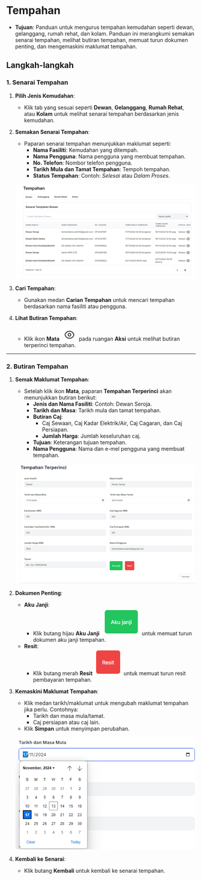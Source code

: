 # **Tempahan**

- **Tujuan**: Panduan untuk mengurus tempahan kemudahan seperti dewan, gelanggang, rumah rehat, dan kolam. Panduan ini merangkumi semakan senarai tempahan, melihat butiran tempahan, memuat turun dokumen penting, dan mengemaskini maklumat tempahan.

## **Langkah-langkah**

### **1. Senarai Tempahan**

1. **Pilih Jenis Kemudahan**:
   - Klik tab yang sesuai seperti **Dewan**, **Gelanggang**, **Rumah Rehat**, atau **Kolam** untuk melihat senarai tempahan berdasarkan jenis kemudahan.

2. **Semakan Senarai Tempahan**:
   - Paparan senarai tempahan menunjukkan maklumat seperti:
     - **Nama Fasiliti**: Kemudahan yang ditempah.
     - **Nama Pengguna**: Nama pengguna yang membuat tempahan.
     - **No. Telefon**: Nombor telefon pengguna.
     - **Tarikh Mula dan Tamat Tempahan**: Tempoh tempahan.
     - **Status Tempahan**: Contoh: *Selesai* atau *Dalam Proses*.

   ![Rujuk Gambar 1](../../images/admin/senarai-tempahan.png)

3. **Cari Tempahan**:
   - Gunakan medan **Carian Tempahan** untuk mencari tempahan berdasarkan nama fasiliti atau pengguna.

4. **Lihat Butiran Tempahan**:
   - Klik ikon **Mata** ![Ikon Lihat](../../images/admin/ikon-lihat.png) pada ruangan **Aksi** untuk melihat butiran terperinci tempahan.

---

### **2. Butiran Tempahan**

1. **Semak Maklumat Tempahan**:
   - Setelah klik ikon **Mata**, paparan **Tempahan Terperinci** akan menunjukkan butiran berikut:
     - **Jenis dan Nama Fasiliti**: Contoh: Dewan Seroja.
     - **Tarikh dan Masa**: Tarikh mula dan tamat tempahan.
     - **Butiran Caj**:
       - Caj Sewaan, Caj Kadar Elektrik/Air, Caj Cagaran, dan Caj Persiapan.
       - **Jumlah Harga**: Jumlah keseluruhan caj.
     - **Tujuan**: Keterangan tujuan tempahan.
     - **Nama Pengguna**: Nama dan e-mel pengguna yang membuat tempahan.

   ![Rujuk Gambar 2](../../images/admin/butiran-tempahan.png)

2. **Dokumen Penting**:
   - **Aku Janji**:
     - Klik butang hijau **Aku Janji** ![Butang Aku Janji](../../images/admin/butang-aku-janji.png) untuk memuat turun dokumen aku janji tempahan.
   - **Resit**:
     - Klik butang merah **Resit** ![Butang Resit](../../images/admin/butang-resit.png) untuk memuat turun resit pembayaran tempahan.

3. **Kemaskini Maklumat Tempahan**:
   - Klik medan tarikh/maklumat untuk mengubah maklumat tempahan jika perlu. Contohnya:
     - Tarikh dan masa mula/tamat.
     - Caj persiapan atau caj lain.
   - Klik **Simpan** untuk menyimpan perubahan.

   ![Rujuk Gambar 3](../../images/admin/kemaskini-tempahan.png)

4. **Kembali ke Senarai**:
   - Klik butang **Kembali** untuk kembali ke senarai tempahan.

